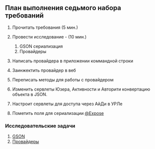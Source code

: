 ## План выполнения седьмого набора требований

1. Прочитать требования (5 мин.)

2. Провести исследование - (10 мин.)
    1. GSON сериализация
    2. Провайдеры

3. Написать провайдера в приложении коммандной строки

4. Заинжектить провайдер в веб

5. Переписать методы для работы с провайдером

6. Изменить сервлеты Юзера, Активности и Авторити конвертацию объекта в JSON.

7. Настроит сервлеты для доступа через АйДи в УРЛе

8. Пометить поля для сериализации [@Expose](https://google-gson.googlecode.com/svn/trunk/gson/docs/javadocs/com/google/gson/annotations/Expose.html)

    
    

### Исследовательские задачи

1. [GSON](https://github.com/google/gson/blob/master/UserGuide.md)
2. [Провайдеры](https://github.com/google/guice/wiki/InjectingProviders)